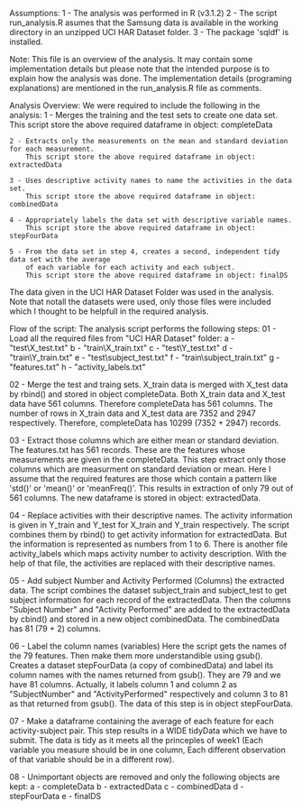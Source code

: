 Assumptions:
  1 - The analysis was performed in R (v3.1.2)
  2 - The script run_analysis.R asumes that the Samsung data is available
      in the working directory in an unzipped UCI HAR Dataset folder.
  3 - The package 'sqldf' is installed.

Note:
  This file is an overview of the analysis. It may contain some implementation
  details but please note that the intended purpose is to explain how the analysis
  was done. The implementation details (programing explanations) are mentioned in
  the run_analysis.R file as comments. 
  
Analysis Overview:
  We were required to include the following in the analysis:
    1 - Merges the training and the test sets to create one data set.
        This script store the above required dataframe in object: completeData
        
    2 - Extracts only the measurements on the mean and standard deviation for each measurement.
        This script store the above required dataframe in object: extractedData
        
    3 - Uses descriptive activity names to name the activities in the data set.
        This script store the above required dataframe in object: combinedData
        
    4 - Appropriately labels the data set with descriptive variable names.
        This script store the above required dataframe in object: stepFourData
        
    5 - From the data set in step 4, creates a second, independent tidy data set with the average
        of each variable for each activity and each subject.
        This script store the above required dataframe in object: finalDS

  The data given in the UCI HAR Dataset Folder was used in the analysis. Note that notall the
  datasets were used, only those files were included which I thought to be helpfull in the
  required analysis.

Flow of the script:
The analysis script performs the following steps:
01 -  Load all the required files from "UCI HAR Dataset" folder:
        a - "test\\X_test.txt"
        b - "train\\X_train.txt"
        c - "test\\Y_test.txt"
        d - "train\\Y_train.txt"
        e - "test\\subject_test.txt"
        f - "train\\subject_train.txt"
        g - "features.txt"
        h - "activity_labels.txt"

02 -  Merge the test and traing sets.
      X_train data is merged with X_test data by rbind() and stored in object completeData. Both X_train data and
      X_test data have 561 columns. Therefore completeData has 561 columns. The number of rows in X_train data and
      X_test data are 7352 and 2947 respectively. Therefore, completeData has 10299 (7352 + 2947) records.
      
03 -  Extract those columns which are either mean or standard deviation.
      The features.txt has 561 records. These are the features whose measurements are given in the completeData.
      This step extract only those columns which are measurment on standard deviation or mean. Here I assume
      that the required features are those which contain a pattern like 'std()' or 'mean()' or 'meanFreq()'.
      This results in extraction of only 79 out of 561 columns. The new dataframe is stored in object: extractedData.
      
04 -  Replace activities with their descriptive names.
      The activity information is given in Y_train and Y_test for X_train and Y_train respectively. The script
      combines them by rbind() to get activity information for extractedData. But the information is represented as
      numbers from 1 to 6. There is another file activity_labels which maps activity number to activity description.
      With the help of that file, the activities are replaced with their descriptive names.
      
05 -  Add subject Number and Activity Performed (Columns) the extracted data.
      The script combines the dataset subject_train and subject_test  to get subject information for each record of
      the extractedData. Then the columns "Subject Number" and "Activity Performed" are added to the extractedData
      by cbind() and stored in a new object combinedData. The combinedData has 81 (79 + 2) columns.
      
06 -  Label the column names (variables)
      Here the script gets the names of the 79 features. Then make them more understandible using gsub(). Creates a
      dataset stepFourData (a copy of combinedData) and label its column names with the names returned from gsub().
      They are 79 and we have 81 columns. Actually, it labels column 1 and column 2 as "SubjectNumber" and
      "ActivityPerformed" respectively and column 3 to 81 as that returned from gsub(). The data of this step
      is in object stepFourData.
      
07 -  Make a dataframe containing the average of each feature for each activity-subject pair. This step results in
      a WIDE tidyData which we have to submit. The data is tidy as it meets all the princeples of week1 (Each
      variable you measure should be in one column, Each different observation of that variable should be in a
      different row).
      
08 -  Unimportant objects are removed and only the following objects are kept:
        a - completeData
        b - extractedData
        c - combinedData
        d - stepFourData
        e - finalDS
